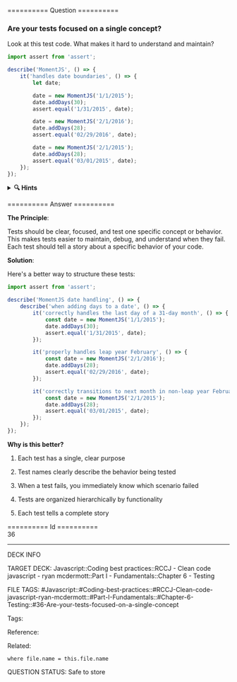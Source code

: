 ========== Question ==========  

### Are your tests focused on a single concept?

Look at this test code. What makes it hard to understand and maintain?

```javascript
import assert from 'assert';

describe('MomentJS', () => {
    it('handles date boundaries', () => {
        let date;

        date = new MomentJS('1/1/2015');
        date.addDays(30);
        assert.equal('1/31/2015', date);

        date = new MomentJS('2/1/2016');
        date.addDays(28);
        assert.equal('02/29/2016', date);

        date = new MomentJS('2/1/2015');
        date.addDays(28);
        assert.equal('03/01/2015', date);
    });
});
```

<details><summary><b>🔍 Hints</b></summary>

<b>Think about</b>:

-   What happens if one assertion fails? How easy is it to identify which case failed?

-   How many different concepts are being tested in a single test?

-   What's the story this test is trying to tell?

-   How could you make the test's purpose clearer?

</details>  

========== Answer ==========  

**The Principle**:

Tests should be clear, focused, and test one specific concept or behavior. This makes tests easier to maintain, debug, and understand when they fail. Each test should tell a story about a specific behavior of your code.

**Solution**:

Here's a better way to structure these tests:

```javascript
import assert from 'assert';

describe('MomentJS date handling', () => {
    describe('when adding days to a date', () => {
        it('correctly handles the last day of a 31-day month', () => {
            const date = new MomentJS('1/1/2015');
            date.addDays(30);
            assert.equal('1/31/2015', date);
        });

        it('properly handles leap year February', () => {
            const date = new MomentJS('2/1/2016');
            date.addDays(28);
            assert.equal('02/29/2016', date);
        });

        it('correctly transitions to next month in non-leap year February', () => {
            const date = new MomentJS('2/1/2015');
            date.addDays(28);
            assert.equal('03/01/2015', date);
        });
    });
});
```

**Why is this better?**

1. Each test has a single, clear purpose

2. Test names clearly describe the behavior being tested

3. When a test fails, you immediately know which scenario failed

4. Tests are organized hierarchically by functionality

5. Each test tells a complete story

========== Id ==========  
36

---

DECK INFO

TARGET DECK: Javascript::Coding best practices::RCCJ - Clean code javascript - ryan mcdermott::Part I - Fundamentals::Chapter 6 - Testing

FILE TAGS: #Javascript::#Coding-best-practices::#RCCJ-Clean-code-javascript-ryan-mcdermott::#Part-I-Fundamentals::#Chapter-6-Testing::#36-Are-your-tests-focused-on-a-single-concept

Tags:

Reference:

Related:

```dataview
where file.name = this.file.name
```

QUESTION STATUS: Safe to store
